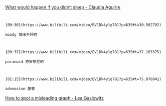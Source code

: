 [What would happen if you didn’t sleep - Claudia Aguirre](https://www.bilibili.com/video/BV1Dk4y1q781?p=635)

```ad-note


[00:30](https://www.bilibili.com/video/BV1Dk4y1q781?p=635#t=30.562792)

moody 情绪不好的

```

```ad-note


[00:37](https://www.bilibili.com/video/BV1Dk4y1q781?p=635#t=37.163375)

paranoid 患妄想症的

```

```ad-note


[01:15](https://www.bilibili.com/video/BV1Dk4y1q781?p=635#t=75.976041)

adenosine 腺苷

```

[How to spot a misleading graph - Lea Gaslowitz](https://www.bilibili.com/video/BV1Dk4y1q781?p=636)